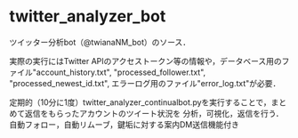 # twitter_analyzer_bot
ツイッター分析bot（@twianaNM_bot）のソース．

実際の実行にはTwitter APIのアクセストークン等の情報や，データベース用のファイル"account_history.txt", 
"processed_follower.txt", "processed_newest_id.txt", エラーログ用のファイル"error_log.txt"が必要．

定期的（10分に1度）twitter_analyzer_continualbot.pyを実行することで，まとめて返信をもらったアカウントのツイート状況を
分析，可視化，返信を行う．自動フォロー，自動リムーブ，鍵垢に対する案内DM送信機能付き

